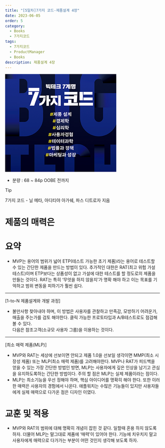 ```yaml
---
title: "[5일차]7가지 코드-제품설계 4장"
date: 2023-06-05
order: 5
category:
  - Books
  - 7가지코드
tags:
  - 7가지코드
  - ProductManager
  - Books
description: 제품설계 4장   
---
```


![표지](./Untitled.png)
- 분량 : 68 ~ 84p OOBE 전까지

>[!tip]
>7가지 코드 - 닐 메타, 아디티야 아가쉐, 파스 디트로자 지음

# 제품의 매력은

# 요약

- MVP는 용어의 범위가 넓어 ETP(테스트 가능한 초기 제품)라는 용어로 테스트할 수 있는 간단한 제품을 만드는 방법이 있다.
추가적인 대한은 RAT(최고 위험 가설 테스트)이며 ETP보다는 상품성이 없고 가설에 대한 테스트를 할 정도로의 제품을 만들는 것이다. RAT는 특히 ‘무엇을 하지 않을지’가 명확 해야 하고 이는 목표를 기억하고 범위 변동을 피하기가 훨씬 쉽다.

---

[1-to-N 제품설계와 개발 과정]

- 불만사항 찾아내야 하며, 이 방법은 사용자를 관찰하고 만족감, 모방하기 어려운가, 매출을 주는가를 검토 해야한다. 
클릭 가능한 프로토타입과 A/B테스트로도 점검해 볼 수 있다.  
다음은 참조고객(소규모 사용자 그룹)을 이용하는 것이다.

---

[최소 매력 제품(MLP)]

- MVP와 RAT는 세상에 선보이면 안되고 제품 1.0을 선보일 생각이면 MMP(최소 시장성 제품) 또는 MLP(최소 매력 제품)를 고려해야한다. MVP나 RAT가 피드백을 얻을 수 있는 가장 간단한 방법인 방면, MLP는 사용자에게 깊은 인상을 남기고 관심을 유지하도록하는 간단한 방법이다. 주의 할 점은 MLP는 실제 제품이라는 점이다.
- MLP는 최소기능을 우선 정해야 하며, 핵심 아이디어를 명확히 해야 한다. 또한 이러한 매력은 사용자의 경험에서 나온다. 애플워치는 수많은 기능들이 있지만 사용자들에게 실제 매력으로 다가온 점은 디자인 이였다.

# 교훈 및 적용

- MVP와 RAT의 범위에 대해 명확히 개념이 잡힌 것 같다. 일할때 혼용 하지 않도록 하자. 더물어 MLP는 말그대로 제품에 ‘매력’이 있어야 한다. 기능에 치우치지 말고 사용자에게 매력으로 다가가는 부분이 어떤 것인지 생각해 보도록 하자.